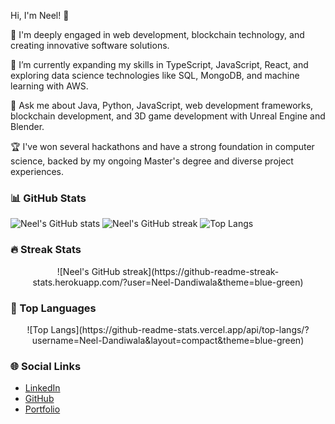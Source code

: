 Hi, I'm Neel! 👋

🔭 I'm deeply engaged in web development, blockchain technology, and creating innovative software solutions.

🌱 I’m currently expanding my skills in TypeScript, JavaScript, React, and exploring data science technologies like SQL, MongoDB, and machine learning with AWS.

💬 Ask me about Java, Python, JavaScript, web development frameworks, blockchain development, and 3D game development with Unreal Engine and Blender.

🏆 I've won several hackathons and have a strong foundation in computer science, backed by my ongoing Master's degree and diverse project experiences.

### 📊 GitHub Stats
![Neel's GitHub stats](https://github-readme-stats.vercel.app/api?username=Neel-Dandiwala&show_icons=true&theme=blue-green) ![Neel's GitHub streak](https://github-readme-streak-stats.herokuapp.com/?user=Neel-Dandiwala&theme=blue-green)  ![Top Langs](https://github-readme-stats.vercel.app/api/top-langs/?username=Neel-Dandiwala&layout=compact&theme=blue-green)


### 🔥 Streak Stats
<div align="center"  width="100%">
![Neel's GitHub streak](https://github-readme-streak-stats.herokuapp.com/?user=Neel-Dandiwala&theme=blue-green)
</div>

### 🚀 Top Languages
<div align="center" width="100%">
![Top Langs](https://github-readme-stats.vercel.app/api/top-langs/?username=Neel-Dandiwala&layout=compact&theme=blue-green)
</div>

### 🌐 Social Links
- [LinkedIn](https://www.linkedin.com/in/neel-dandiwala/)
- [GitHub](https://github.com/Neel-Dandiwala)
- [Portfolio](https://www.neeldandiwala.com)
